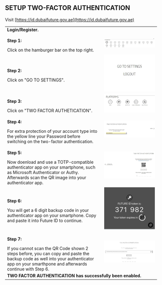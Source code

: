 ## SETUP TWO-FACTOR AUTHENTICATION <br>

Visit [https://id.dubaifuture.gov.ae](https://id.dubaifuture.gov.ae)

<table>
  <thead>
  </thead>
  <tbody>
    <tr>
      <tr><td colspan="3"><b>Login/Register.</b></td>
    </tr>
    <tr>
    <td style="text-align: left"><p><b>Step 1:</b></p>Click on the hamburger bar on the top right.</td>
    <td style="text-align: center"><img src="deleteaccount01.JPG" alt="Delete Acccount 1"></td>
    </tr>
    <tr>
    <td style="text-align: left"><p><b>Step 2:</b></p>Click on "GO TO SETTINGS".</td>
    <td style="text-align: center"><img src="deleteaccount02.JPG" alt="Delete Acccount 2"></td>
    </tr>
    <tr>
    <td style="text-align: left"><p><b>Step 3:</b></p>Click on "TWO FACTOR AUTHETICATION".</td>
    <td style="text-align: center"><img src="connectedplatforms03.JPG" alt="Connect Platforms 3"></td>
    </tr>
    <tr>
    <td style="text-align: left"><p><b>Step 4:</b></p>For extra protection of your account type into the yellow line your Password before switching on the two-factor authentication.</td>
    <td style="text-align: center"><img src="enabletwofactor01.JPG" alt="Two Factor 1"></td>
    </tr>
    <tr>
    <td style="text-align: left"><p><b>Step 5:</b></p>Now doenload and use a TOTP-compatible authenticator app on your smartphone, such as Microsoft Authenticator or Authy. Afterwards scan the QR image into your authenticator app.</td>
    <td style="text-align: center"><img src="enabletwofactor02.JPG" alt="Two Factor 2"></td>
    </tr>
    <tr>
    <td style="text-align: left"><p><b>Step 6:</b></p>You will get a 6 digit backup code in your authenticator app on your smartphone. Copy and paste it into Future ID to continue.</td>
    <td style="text-align: center"><img src="twofactor.JPG" alt="Two Factor 3"></td>
    </tr>
    <tr>
    <td style="text-align: left"><p><b>Step 7:</b></p>If you cannot scan the QR Code shown 2 steps before, you can copy and paste the backup code as well into your authenticator app on your smarthpone and afterwards continue with Step 6.</td>
    <td style="text-align: center"><img src="scanqrcode02.JPG" alt="Two Factor 4"></td>
    </tr>
    <tr>
      <tr><td colspan="3"><b>TWO FACTOR AUTHENTICATION has successfully been enabled.</b></td>
    </tr>
    </tbody>
</table>